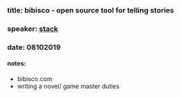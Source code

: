 ### title: bibisco - open source tool for telling stories
### speaker: [stack](https://kansaslinuxfest.org/stack/)
### date: 08102019

#### notes:
- bibisco.com
- writing a novel/ game master duties



